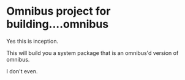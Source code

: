 # Omnibus project for building....omnibus
Yes this is inception.

This will build you a system package that is an omnibus'd version of omnibus. 

I don't even.

